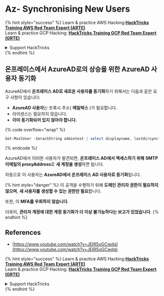 # Az- Synchronising New Users

{% hint style="success" %}
Learn & practice AWS Hacking:<img src="../../../../.gitbook/assets/image (1).png" alt="" data-size="line">[**HackTricks Training AWS Red Team Expert (ARTE)**](https://training.hacktricks.xyz/courses/arte)<img src="../../../../.gitbook/assets/image (1).png" alt="" data-size="line">\
Learn & practice GCP Hacking: <img src="../../../../.gitbook/assets/image (2).png" alt="" data-size="line">[**HackTricks Training GCP Red Team Expert (GRTE)**<img src="../../../../.gitbook/assets/image (2).png" alt="" data-size="line">](https://training.hacktricks.xyz/courses/grte)

<details>

<summary>Support HackTricks</summary>

* Check the [**subscription plans**](https://github.com/sponsors/carlospolop)!
* **Join the** 💬 [**Discord group**](https://discord.gg/hRep4RUj7f) or the [**telegram group**](https://t.me/peass) or **follow** us on **Twitter** 🐦 [**@hacktricks\_live**](https://twitter.com/hacktricks\_live)**.**
* **Share hacking tricks by submitting PRs to the** [**HackTricks**](https://github.com/carlospolop/hacktricks) and [**HackTricks Cloud**](https://github.com/carlospolop/hacktricks-cloud) github repos.

</details>
{% endhint %}

## 온프레미스에서 AzureAD로의 상승을 위한 AzureAD 사용자 동기화

AzureAD에서 **온프레미스 AD로 새로운 사용자를 동기화**하기 위해서는 다음과 같은 요구 사항이 있습니다:

* **AzureAD 사용자**는 프록시 주소( **메일박스** )가 필요합니다.
* 라이센스는 필요하지 않습니다.
* **이미 동기화되어 있지 않아야 합니다.**

{% code overflow="wrap" %}
```powershell
Get-MsolUser -SerachString admintest | select displayname, lastdirsynctime, proxyaddresses, lastpasswordchangetimestamp | fl
```
{% endcode %}

AzureAD에서 이러한 사용자가 발견되면, **온프레미스 AD에서 액세스하기 위해** **SMTP 이메일의 proxyAddress**로 **새 계정을 생성**하면 됩니다.

자동으로 이 사용자는 **AzureAD에서 온프레미스 AD 사용자로 동기화**됩니다.

{% hint style="danger" %}
이 공격을 수행하기 위해 **도메인 관리자 권한이 필요하지 않으며**, **새 사용자를 생성할 수 있는 권한만 필요**합니다.

또한, 이 **MFA를 우회하지 않습니다**.

더욱이, **관리자 계정에 대한 계정 동기화가 더 이상 불가능하다는 보고가 있었습니다**.
{% endhint %}

## References

* [https://www.youtube.com/watch?v=JEIR5oGCwdg](https://www.youtube.com/watch?v=JEIR5oGCwdg)

{% hint style="success" %}
Learn & practice AWS Hacking:<img src="../../../../.gitbook/assets/image (1).png" alt="" data-size="line">[**HackTricks Training AWS Red Team Expert (ARTE)**](https://training.hacktricks.xyz/courses/arte)<img src="../../../../.gitbook/assets/image (1).png" alt="" data-size="line">\
Learn & practice GCP Hacking: <img src="../../../../.gitbook/assets/image (2).png" alt="" data-size="line">[**HackTricks Training GCP Red Team Expert (GRTE)**<img src="../../../../.gitbook/assets/image (2).png" alt="" data-size="line">](https://training.hacktricks.xyz/courses/grte)

<details>

<summary>Support HackTricks</summary>

* Check the [**subscription plans**](https://github.com/sponsors/carlospolop)!
* **Join the** 💬 [**Discord group**](https://discord.gg/hRep4RUj7f) or the [**telegram group**](https://t.me/peass) or **follow** us on **Twitter** 🐦 [**@hacktricks\_live**](https://twitter.com/hacktricks\_live)**.**
* **Share hacking tricks by submitting PRs to the** [**HackTricks**](https://github.com/carlospolop/hacktricks) and [**HackTricks Cloud**](https://github.com/carlospolop/hacktricks-cloud) github repos.

</details>
{% endhint %}

